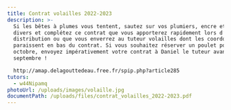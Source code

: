 ```yaml
---
title: Contrat volailles 2022-2023
description: >-
  Si les bêtes à plumes vous tentent, sautez sur vos plumiers, encre et outils
  divers et complétez ce contrat que vous apporterez rapidement lors d’une
  distribution ou que vous enverrez au tuteur volailles dont les coordonnées
  paraissent en bas du contrat. Si vous souhaitez réserver un poulet pour le 6
  octobre, envoyez impérativement votre contrat à Daniel le tuteur avant le 30
  septembre !

  http://amap.delagouttedeau.free.fr/spip.php?article285
tutors:
  - w44Nipamq
photoUrl: /uploads/images/volaille.jpg
documentPath: /uploads/files/contrat_volailles_2022-2023.pdf
---
```

